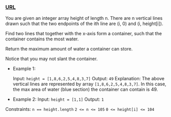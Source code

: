 ### [URL](https://leetcode.com/problems/container-with-most-water/description/)

You are given an integer array height of length n. There are n vertical lines drawn such that the two endpoints of the ith line are (i, 0) and (i, height[i]).

Find two lines that together with the x-axis form a container, such that the container contains the most water.

Return the maximum amount of water a container can store.

Notice that you may not slant the container.

- Example 1:

  Input: `height = [1,8,6,2,5,4,8,3,7]`
  Output: `49`
  Explanation: The above vertical lines are represented by array `[1,8,6,2,5,4,8,3,7]`. In this case, the max area of water (blue section) the container can contain is 49.

- Example 2:
  Input: `height = [1,1]`
  Output: `1`

Constraints:
`n == height.length`
`2 <= n <= 105`
`0 <= height[i] <= 104`
